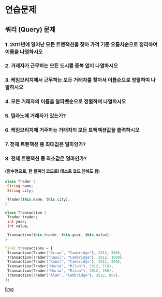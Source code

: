 # 연습문제

## 쿼리 (Query) 문제
### 1. 2011년에 일어난 모든 트랜잭션을 찾아 가격 기준 오름차순으로 정리하여 이름을 나열하시오
### 2. 거래자가 근무하는 모든 도시를 중복 없이 나열하시오
### 3. 케임브리지에서 근무하는 모든 거래자를 찾아서 이름순으로 정렬하여 나열하시오
### 4. 모든 거래자의 이름을 알파벳순으로 정렬하여 나열하시오
### 5. 밀라노에 거래자가 있는가?
### 6. 케임브리지에 거주하는 거래자의 모든 트랙잭션값을 출력하시오
### 7. 전체 트랜잭션 중 최대값은 얼마인가?
### 8. 전체 트랜잭션 중 최소값은 얼마인가?
#### (함수형으로, 한 줄짜리 코드로! 테스트 코드 안해도 됨)

```dart
class Trader {
 String name;
 String city;

 Trader(this.name, this.city);
}

class Transaction {
 Trader trader;
 int year;
 int value;

 Transaction(this.trader, this.year, this.value);
}

final transactions = [
 Transaction(Trader("Brian", "Cambridge"), 2011, 300),
 Transaction(Trader("Raoul", "Cambridge"), 2012, 1000),
 Transaction(Trader("Raoul", "Cambridge"), 2011, 400),
 Transaction(Trader("Mario", "Milan"), 2012, 710),
 Transaction(Trader("Mario", "Milan"), 2012, 700),
 Transaction(Trader("Alan", "Cambridge"), 2012, 950),
];
```

[!img](2025-03-26-group1meeting.png)
